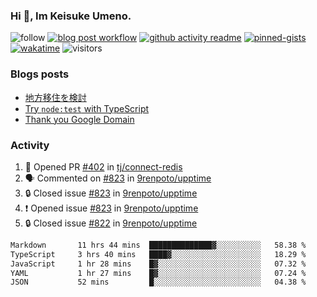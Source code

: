 ### Hi 👋, Im Keisuke Umeno.

<!--
**9renpoto/9renpoto** is a ✨ _special_ ✨ repository because its `README.md` (this file) appears on your GitHub profile.

Here are some ideas to get you started:

- 🔭 I’m currently working on ...
- 🌱 I’m currently learning ...
- 👯 I’m looking to collaborate on ...
- 🤔 I’m looking for help with ...
- 💬 Ask me about ...
- 📫 How to reach me: ...
- 😄 Pronouns: ...
- ⚡ Fun fact: ...
-->

![follow](https://img.shields.io/github/followers/9renpoto?label=Follow&style=social)
[![blog post workflow](https://github.com/9renpoto/9renpoto/actions/workflows/blog.yml/badge.svg)](https://github.com/9renpoto/9renpoto/actions/workflows/blog.yml)
[![github activity readme](https://github.com/9renpoto/9renpoto/actions/workflows/activity.yml/badge.svg)](https://github.com/9renpoto/9renpoto/actions/workflows/activity.yml)
[![pinned-gists](https://github.com/9renpoto/9renpoto/actions/workflows/pin-gist.yml/badge.svg)](https://github.com/9renpoto/9renpoto/actions/workflows/pin-gist.yml)
[![wakatime](https://github.com/9renpoto/9renpoto/actions/workflows/waka-readme-status.yml/badge.svg)](https://github.com/9renpoto/9renpoto/actions/workflows/waka-readme-status.yml)
![visitors](https://komarev.com/ghpvc/?username=9renpoto&label=Profile%20views&color=0e75b6&style=flat)

### Blogs posts

<!-- BLOG-POST-LIST:START -->
- [地方移住を検討](https://9renpoto.win/entry/2023/09/09/migration-plan)
- [Try `node:test` with TypeScript](https://9renpoto.win/entry/2023/07/23/node-test-runner)
- [Thank you Google Domain](https://9renpoto.win/entry/2023/07/08/new-domain)
<!-- BLOG-POST-LIST:END -->

### Activity

<!--START_SECTION:activity-->
1. 💪 Opened PR [#402](https://github.com/tj/connect-redis/pull/402) in [tj/connect-redis](https://github.com/tj/connect-redis)
2. 🗣 Commented on [#823](https://github.com/9renpoto/upptime/issues/823#issuecomment-1717958586) in [9renpoto/upptime](https://github.com/9renpoto/upptime)
3. 🔒 Closed issue [#823](https://github.com/9renpoto/upptime/issues/823) in [9renpoto/upptime](https://github.com/9renpoto/upptime)
4. ❗ Opened issue [#823](https://github.com/9renpoto/upptime/issues/823) in [9renpoto/upptime](https://github.com/9renpoto/upptime)
5. 🔒 Closed issue [#822](https://github.com/9renpoto/upptime/issues/822) in [9renpoto/upptime](https://github.com/9renpoto/upptime)
<!--END_SECTION:activity-->

<!--START_SECTION:waka-->

```txt
Markdown       11 hrs 44 mins  ██████████████▓░░░░░░░░░░   58.38 %
TypeScript     3 hrs 40 mins   ████▓░░░░░░░░░░░░░░░░░░░░   18.29 %
JavaScript     1 hr 28 mins    █▓░░░░░░░░░░░░░░░░░░░░░░░   07.32 %
YAML           1 hr 27 mins    █▓░░░░░░░░░░░░░░░░░░░░░░░   07.24 %
JSON           52 mins         █░░░░░░░░░░░░░░░░░░░░░░░░   04.38 %
```

<!--END_SECTION:waka-->
